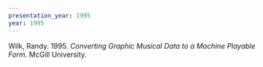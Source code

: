 ```yaml
---
presentation_year: 1995
year: 1995
---
```


Wilk, Randy. 1995. <i>Converting Graphic Musical Data to a Machine Playable Form</i>. McGill University.